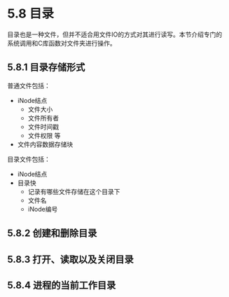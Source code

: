 # 5.8 目录

目录也是一种文件，但并不适合用文件IO的方式对其进行读写。本节介绍专门的系统调用和C库函数对文件夹进行操作。

## 5.8.1 目录存储形式

普通文件包括：
- iNode结点
    - 文件大小
    - 文件所有者
    - 文件时间戳
    - 文件权限 等
- 文件内容数据存储块

目录文件包括：
- iNode结点
- 目录快
    - 记录有哪些文件存储在这个目录下
    - 文件名
    - iNode编号

## 5.8.2 创建和删除目录

## 5.8.3 打开、读取以及关闭目录

## 5.8.4 进程的当前工作目录